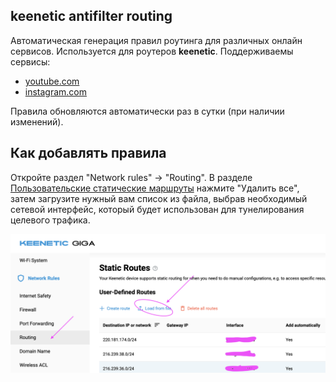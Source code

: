 ## keenetic antifilter routing

Автоматическая генерация правил роутинга для различных онлайн сервисов.
Используется для роутеров **keenetic**. Поддерживаемы сервисы:

- [youtube.com](routes/youtube-ipv4.bat)
- [instagram.com](routes/facebook-ipv4.bat)

Правила обновляются автоматически раз в сутки (при наличии изменений).

## Как добавлять правила

Откройте раздел "Network rules" -> "Routing".
В разделе [Пользовательские статические маршруты](https://help.keenetic.com/hc/ru/articles/360000925780-Статические-маршруты) 
нажмите "Удалить все", затем загрузите нужный вам список из файла, выбрав необходимый сетевой интерфейс,
который будет использован для тунелирования целевого трафика. 

![static routes](docs/static-routes-index.png)
